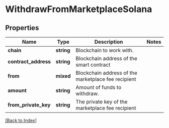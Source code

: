# WithdrawFromMarketplaceSolana

## Properties

Name | Type | Description | Notes
------------ | ------------- | ------------- | -------------
**chain** | **string** | Blockchain to work with. |
**contract_address** | **string** | Blockchain address of the smart contract |
**from** | **mixed** | Blockchain address of the marketplace fee recipient |
**amount** | **string** | Amount of funds to withdraw. |
**from_private_key** | **string** | The private key of the marketplace fee recipient |

[[Back to Index]](../index.md)
